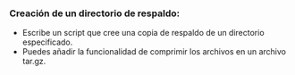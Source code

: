### Creación de un directorio de respaldo: 
- Escribe un script que cree una copia de respaldo de un directorio especificado. 
- Puedes añadir la funcionalidad de comprimir los archivos en un archivo tar.gz.
